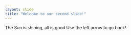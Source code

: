 ```yaml
---
layout: slide
title: "Welcome to our second slide!"
---
```

The Sun is shining, all is good
Use the left arrow to go back!